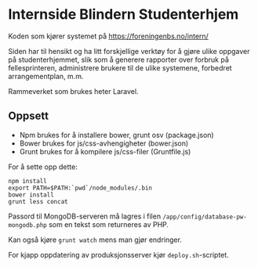 # Internside Blindern Studenterhjem

Koden som kjører systemet på https://foreningenbs.no/intern/

Siden har til hensikt og ha litt forskjellige verktøy for å gjøre
ulike oppgaver på studenterhjemmet, slik som å generere rapporter
over forbruk på fellesprinteren, administrere brukere til de ulike
systemene, forbedret arrangementplan, m.m.

Rammeverket som brukes heter Laravel.

## Oppsett

* Npm brukes for å installere bower, grunt osv (package.json)
* Bower brukes for js/css-avhengigheter (bower.json)
* Grunt brukes for å kompilere js/css-filer (Gruntfile.js)

For å sette opp dette:

```
npm install
export PATH=$PATH:`pwd`/node_modules/.bin
bower install
grunt less concat
```

Passord til MongoDB-serveren må lagres i filen ```/app/config/database-pw-mongodb.php```
som en tekst som returneres av PHP.

Kan også kjøre ```grunt watch``` mens man gjør endringer.

For kjapp oppdatering av produksjonsserver kjør ```deploy.sh```-scriptet.


